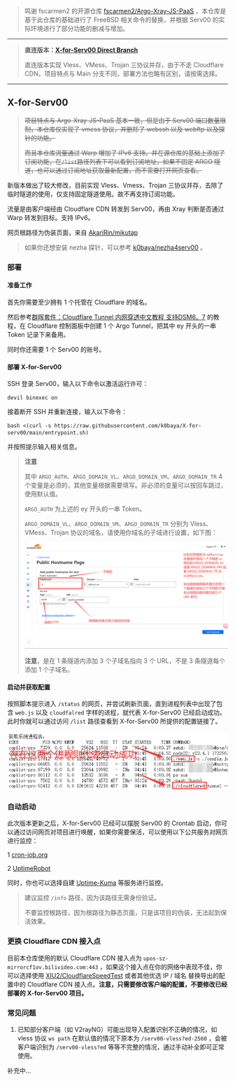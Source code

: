 >鸣谢 fscarmen2 的开源仓库 [fscarmen2/Argo-Xray-JS-PaaS](https://github.com/fscarmen2/Argo-Xray-JS-PaaS) ，本仓库是基于此仓库的基础进行了 FreeBSD 相关命令的替换，并根据 Serv00 的实际环境进行了部分功能的删减与增加。
----
>**直连版本：[X-for-Serv00 Direct Branch](https://github.com/k0baya/X-for-serv00/tree/direct)**
>
>直连版本实现 Vless、VMess、Trojan 三协议并存，由于不走 Cloudflare CDN，项目特点与 Main 分支不同，部署方法也略有区别，请按需选择。
----
## X-for-Serv00

>~~项目特点与 Argo-Xray-JS-PaaS 基本一致，但是由于 Serv00 端口数量限制，本仓库仅实现了 vmess 协议，并删除了 webssh 以及 webftp 以及探针的功能。~~
>
>~~而且本仓库流量通过 Warp 增加了 IPv6 支持。并在源仓库的基础上添加了订阅功能，在`/list`路径列表下可以看到订阅地址，如果不固定 ARGO 隧道，也可以通过订阅地址获取最新配置，而不需要打开网页查看。~~

新版本做出了较大修改，目前实现 Vless、Vmess、Trojan 三协议并存，去除了临时隧道的使用，仅支持固定隧道使用。故不再支持订阅功能。

流量是由客户端经由 Cloudflare CDN 转发到 Serv00，再由 Xray 判断是否通过 Warp 转发到目标。支持 IPv6。

网页根路径为伪装页面，来自 [AkariRin/mikutap](https://github.com/AkariRin/mikutap)

>如果你还想安装 nezha 探针，可以参考 [k0baya/nezha4serv00](https://github.com/k0baya/nezha4serv00) 。

### 部署
#### 准备工作

首先你需要至少拥有 1 个托管在 Cloudflare 的域名。

然后参考[群晖套件：Cloudflare Tunnel 内网穿透中文教程 支持DSM6、7](https://imnks.com/5984.html) 的教程，在 Cloudflare 控制面板中创建 1 个 Argo Tunnel，把其中 ey 开头的一串 Token 记录下来备用。

同时你还需要 1 个 Serv00 的账号。

#### 部署 X-for-Serv00

SSH 登录 Serv00，输入以下命令以激活运行许可：
```shell
devil binexec on
```
接着断开 SSH 并重新连接，输入以下命令：
```shell
bash <(curl -s https://raw.githubusercontent.com/k0baya/X-for-serv00/main/entrypoint.sh)
```
并按照提示输入相关信息。

>**注意**
>
>其中 `ARGO_AUTH`、`ARGO_DOMAIN_VL`、`ARGO_DOMAIN_VM`、`ARGO_DOMAIN_TR` 4 个变量是必须的，其他变量根据需要填写。非必须的变量可以按回车跳过，使用默认值。
>
>`ARGO_AUTH` 为上述的 ey 开头的一串 Token。
>
>`ARGO_DOMAIN_VL`、`ARGO_DOMAIN_VM`、`ARGO_DOMAIN_TR` 分别为 Vless、VMess、Trojan 协议的域名，请使用你域名的子域进行设置，如下图：
>
>![](/pic/argo.png)
>
>**注意**，是在 1 条隧道内添加 3 个子域名指向 3 个 URL，不是 3 条隧道每个添加 1 个子域名。


#### 启动并获取配置

按照脚本提示进入 `/status` 的网页，并尝试刷新页面，直到进程列表中出现了包含 `web.js` 以及 `cloudfalred` 字样的进程，就代表 X-for-Serv00 已经启动成功。此时你就可以通过访问 `/list` 路径查看到 X-for-Serv00 所提供的配置链接了。

![](/pic/process.png)

### 自动启动

此次版本更新之后，X-for-Serv00 已经可以摆脱 Serv00 的 Crontab 启动，你可以通过访问网页对项目进行唤醒，如果你需要保活，可以使用以下公共服务对网页进行监控：

1 [cron-job.org](https://console.cron-job.org)

2 [UptimeRobot](https://uptimerobot.com/) 

同时，你也可以选择自建 [Uptime-Kuma](https://github.com/louislam/uptime-kuma) 等服务进行监控。

>建议监控 `/info` 路径，因为该路径无需身份验证。
>
>不要监控根路径，因为根路径为静态页面，只是该项目的伪装，无法起到保活效果。

### 更换 Cloudflare CDN 接入点

目前本仓库使用的默认 Cloudflare CDN 接入点为 `upos-sz-mirrorcf1ov.bilivideo.com:443` ，如果这个接入点在你的网络中表现不佳，你可以选择使用 [XIU2/CloudflareSpeedTest](https://github.com/XIU2/CloudflareSpeedTest) 或者其他优选 IP / 域名 替换导出的配置中的 Cloudflare CDN 接入点。**注意，只需要修改客户端的配置，不要修改已经部署的 X-for-Serv00 项目。**

### 常见问题
1. 已知部分客户端（如 V2rayNG）可能出现导入配置识别不正确的情况，如 vless 协议 `ws path` 在默认值的情况下原本为 `/serv00-vless?ed-2560` ，会被客户端识别为 `/serv00-vless?ed` 等等不完整的情况，通过手动补全即可正常使用。

补充中... 